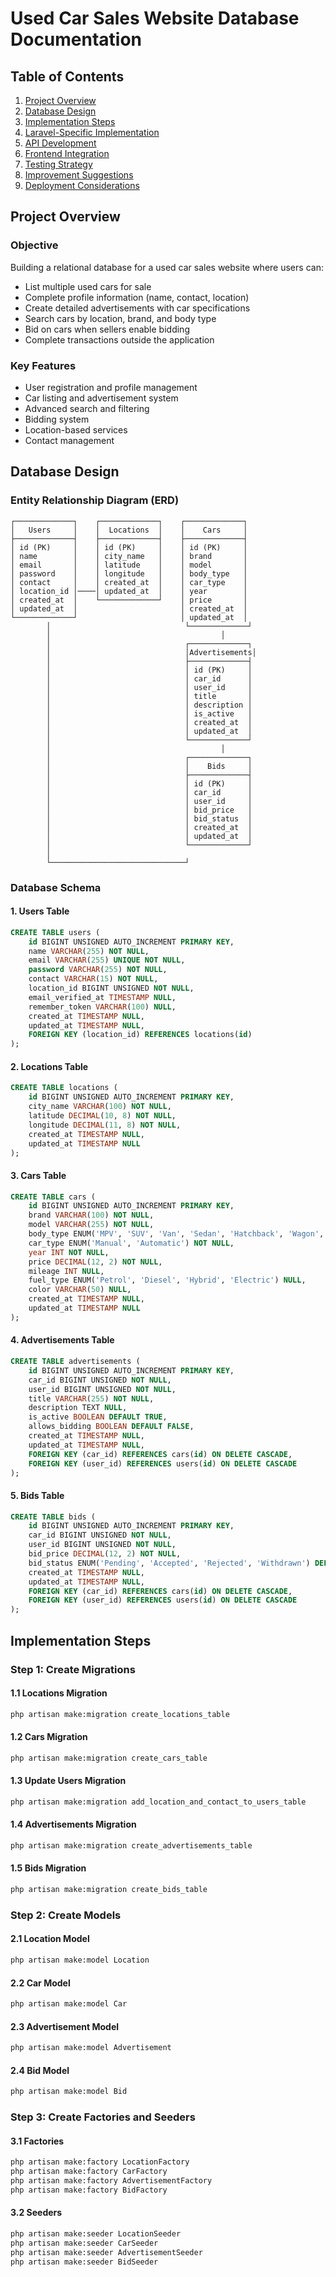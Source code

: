 # Used Car Sales Website Database Documentation

## Table of Contents
1. [Project Overview](#project-overview)
2. [Database Design](#database-design)
3. [Implementation Steps](#implementation-steps)
4. [Laravel-Specific Implementation](#laravel-specific-implementation)
5. [API Development](#api-development)
6. [Frontend Integration](#frontend-integration)
7. [Testing Strategy](#testing-strategy)
8. [Improvement Suggestions](#improvement-suggestions)
9. [Deployment Considerations](#deployment-considerations)

## Project Overview

### Objective
Building a relational database for a used car sales website where users can:
- List multiple used cars for sale
- Complete profile information (name, contact, location)
- Create detailed advertisements with car specifications
- Search cars by location, brand, and body type
- Bid on cars when sellers enable bidding
- Complete transactions outside the application

### Key Features
- User registration and profile management
- Car listing and advertisement system
- Advanced search and filtering
- Bidding system
- Location-based services
- Contact management

## Database Design

### Entity Relationship Diagram (ERD)

```
┌─────────────┐    ┌─────────────┐    ┌─────────────┐
│   Users     │    │  Locations  │    │    Cars     │
├─────────────┤    ├─────────────┤    ├─────────────┤
│ id (PK)     │    │ id (PK)     │    │ id (PK)     │
│ name        │    │ city_name   │    │ brand       │
│ email       │    │ latitude    │    │ model       │
│ password    │    │ longitude   │    │ body_type   │
│ contact     │    │ created_at  │    │ car_type    │
│ location_id │────│ updated_at  │    │ year        │
│ created_at  │    └─────────────┘    │ price       │
│ updated_at  │                       │ created_at  │
└─────────────┘                       │ updated_at  │
        │                              └─────────────┘
        │                                      │
        │                              ┌─────────────┐
        │                              │Advertisements│
        │                              ├─────────────┤
        │                              │ id (PK)     │
        │                              │ car_id      │
        │                              │ user_id     │
        │                              │ title       │
        │                              │ description │
        │                              │ is_active   │
        │                              │ created_at  │
        │                              │ updated_at  │
        │                              └─────────────┘
        │                                      │
        │                              ┌─────────────┐
        │                              │    Bids     │
        │                              ├─────────────┤
        │                              │ id (PK)     │
        │                              │ car_id      │
        │                              │ user_id     │
        │                              │ bid_price   │
        │                              │ bid_status  │
        │                              │ created_at  │
        │                              │ updated_at  │
        │                              └─────────────┘
        │
        └──────────────────────────────┘
```

### Database Schema

#### 1. Users Table
```sql
CREATE TABLE users (
    id BIGINT UNSIGNED AUTO_INCREMENT PRIMARY KEY,
    name VARCHAR(255) NOT NULL,
    email VARCHAR(255) UNIQUE NOT NULL,
    password VARCHAR(255) NOT NULL,
    contact VARCHAR(15) NOT NULL,
    location_id BIGINT UNSIGNED NOT NULL,
    email_verified_at TIMESTAMP NULL,
    remember_token VARCHAR(100) NULL,
    created_at TIMESTAMP NULL,
    updated_at TIMESTAMP NULL,
    FOREIGN KEY (location_id) REFERENCES locations(id)
);
```

#### 2. Locations Table
```sql
CREATE TABLE locations (
    id BIGINT UNSIGNED AUTO_INCREMENT PRIMARY KEY,
    city_name VARCHAR(100) NOT NULL,
    latitude DECIMAL(10, 8) NOT NULL,
    longitude DECIMAL(11, 8) NOT NULL,
    created_at TIMESTAMP NULL,
    updated_at TIMESTAMP NULL
);
```

#### 3. Cars Table
```sql
CREATE TABLE cars (
    id BIGINT UNSIGNED AUTO_INCREMENT PRIMARY KEY,
    brand VARCHAR(100) NOT NULL,
    model VARCHAR(255) NOT NULL,
    body_type ENUM('MPV', 'SUV', 'Van', 'Sedan', 'Hatchback', 'Wagon', 'Coupe', 'Convertible') NOT NULL,
    car_type ENUM('Manual', 'Automatic') NOT NULL,
    year INT NOT NULL,
    price DECIMAL(12, 2) NOT NULL,
    mileage INT NULL,
    fuel_type ENUM('Petrol', 'Diesel', 'Hybrid', 'Electric') NULL,
    color VARCHAR(50) NULL,
    created_at TIMESTAMP NULL,
    updated_at TIMESTAMP NULL
);
```

#### 4. Advertisements Table
```sql
CREATE TABLE advertisements (
    id BIGINT UNSIGNED AUTO_INCREMENT PRIMARY KEY,
    car_id BIGINT UNSIGNED NOT NULL,
    user_id BIGINT UNSIGNED NOT NULL,
    title VARCHAR(255) NOT NULL,
    description TEXT NULL,
    is_active BOOLEAN DEFAULT TRUE,
    allows_bidding BOOLEAN DEFAULT FALSE,
    created_at TIMESTAMP NULL,
    updated_at TIMESTAMP NULL,
    FOREIGN KEY (car_id) REFERENCES cars(id) ON DELETE CASCADE,
    FOREIGN KEY (user_id) REFERENCES users(id) ON DELETE CASCADE
);
```

#### 5. Bids Table
```sql
CREATE TABLE bids (
    id BIGINT UNSIGNED AUTO_INCREMENT PRIMARY KEY,
    car_id BIGINT UNSIGNED NOT NULL,
    user_id BIGINT UNSIGNED NOT NULL,
    bid_price DECIMAL(12, 2) NOT NULL,
    bid_status ENUM('Pending', 'Accepted', 'Rejected', 'Withdrawn') DEFAULT 'Pending',
    created_at TIMESTAMP NULL,
    updated_at TIMESTAMP NULL,
    FOREIGN KEY (car_id) REFERENCES cars(id) ON DELETE CASCADE,
    FOREIGN KEY (user_id) REFERENCES users(id) ON DELETE CASCADE
);
```

## Implementation Steps

### Step 1: Create Migrations

#### 1.1 Locations Migration
```bash
php artisan make:migration create_locations_table
```

#### 1.2 Cars Migration
```bash
php artisan make:migration create_cars_table
```

#### 1.3 Update Users Migration
```bash
php artisan make:migration add_location_and_contact_to_users_table
```

#### 1.4 Advertisements Migration
```bash
php artisan make:migration create_advertisements_table
```

#### 1.5 Bids Migration
```bash
php artisan make:migration create_bids_table
```

### Step 2: Create Models

#### 2.1 Location Model
```bash
php artisan make:model Location
```

#### 2.2 Car Model
```bash
php artisan make:model Car
```

#### 2.3 Advertisement Model
```bash
php artisan make:model Advertisement
```

#### 2.4 Bid Model
```bash
php artisan make:model Bid
```

### Step 3: Create Factories and Seeders

#### 3.1 Factories
```bash
php artisan make:factory LocationFactory
php artisan make:factory CarFactory
php artisan make:factory AdvertisementFactory
php artisan make:factory BidFactory
```

#### 3.2 Seeders
```bash
php artisan make:seeder LocationSeeder
php artisan make:seeder CarSeeder
php artisan make:seeder AdvertisementSeeder
php artisan make:seeder BidSeeder
```
